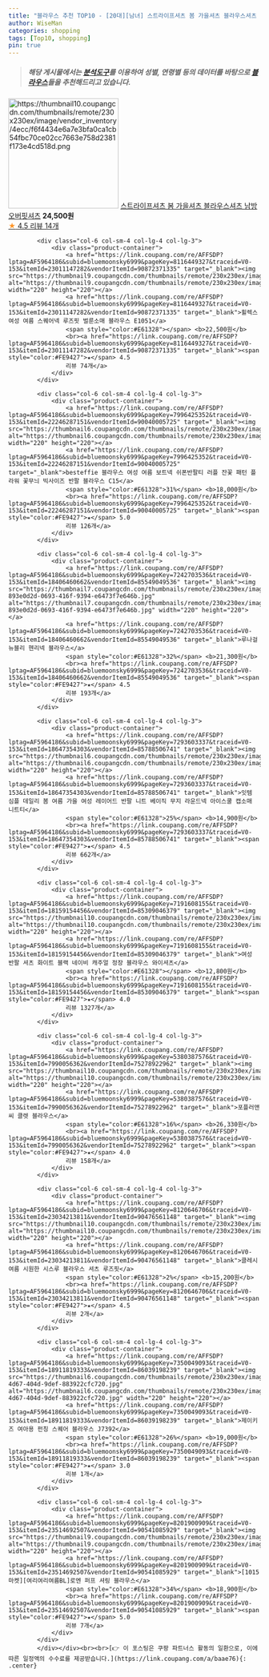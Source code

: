 ```yaml
---
title: "블라우스 추천 TOP10 - [20대][남녀] 스트라이프셔츠 봄 가을셔츠 블라우스셔츠 남방 오버핏셔츠"
author: WiseMan
categories: shopping
tags: [Top10, shopping]
pin: true
---
```


> ##### 해당 게시물에서는 [**분석도구**](https://itemscout.io/)를 이용하여 **성별**, **연령별** 등의 데이터를 바탕으로 [**블라우스**](https://link.coupang.com/a/baae76)들을 추천해드리고 있습니다.
<div class="container"><div class="row">
            <div class="col-6 col-sm-4 col-lg-4 col-lg-3">
                <div class="product-container">
                    <a href="https://link.coupang.com/re/AFFSDP?lptag=AF5964186&subid=bluemoonsky6999&pageKey=7547445161&traceid=V0-153&itemId=19854556281&vendorItemId=86955678024" target="_blank"><img src="https://thumbnail10.coupangcdn.com/thumbnails/remote/230x230ex/image/vendor_inventory/4ecc/f6f4434e6a7e3bfa0ca1cb54fbc70ce02cc7663e758d2381f173e4cd518d.png" alt="https://thumbnail10.coupangcdn.com/thumbnails/remote/230x230ex/image/vendor_inventory/4ecc/f6f4434e6a7e3bfa0ca1cb54fbc70ce02cc7663e758d2381f173e4cd518d.png" width="220" height="220"></a>
                    <a href="https://link.coupang.com/re/AFFSDP?lptag=AF5964186&subid=bluemoonsky6999&pageKey=7547445161&traceid=V0-153&itemId=19854556281&vendorItemId=86955678024" target="_blank">스트라이프셔츠 봄 가을셔츠 블라우스셔츠 남방 오버핏셔츠</a>
                    <span style="color:#E61328"></span> <b>24,500원</b>
                    <br><a href="https://link.coupang.com/re/AFFSDP?lptag=AF5964186&subid=bluemoonsky6999&pageKey=7547445161&traceid=V0-153&itemId=19854556281&vendorItemId=86955678024" target="_blank"><span style="color:#FE9427">★</span> 4.5
                    리뷰 14개</a>
                </div>
            </div>
            
            <div class="col-6 col-sm-4 col-lg-4 col-lg-3">
                <div class="product-container">
                    <a href="https://link.coupang.com/re/AFFSDP?lptag=AF5964186&subid=bluemoonsky6999&pageKey=8116449327&traceid=V0-153&itemId=23011147282&vendorItemId=90872371335" target="_blank"><img src="https://thumbnail9.coupangcdn.com/thumbnails/remote/230x230ex/image/vendor_inventory/c552/ff194428480f89cf8b951d04a406215104ecc794ce81b7c75aba689e392d.jpg" alt="https://thumbnail9.coupangcdn.com/thumbnails/remote/230x230ex/image/vendor_inventory/c552/ff194428480f89cf8b951d04a406215104ecc794ce81b7c75aba689e392d.jpg" width="220" height="220"></a>
                    <a href="https://link.coupang.com/re/AFFSDP?lptag=AF5964186&subid=bluemoonsky6999&pageKey=8116449327&traceid=V0-153&itemId=23011147282&vendorItemId=90872371335" target="_blank">휠렉스 여성 여름 스퀘어넥 루즈핏 벌룬소매 블라우스 E1051</a>
                    <span style="color:#E61328"></span> <b>22,500원</b>
                    <br><a href="https://link.coupang.com/re/AFFSDP?lptag=AF5964186&subid=bluemoonsky6999&pageKey=8116449327&traceid=V0-153&itemId=23011147282&vendorItemId=90872371335" target="_blank"><span style="color:#FE9427">★</span> 4.5
                    리뷰 74개</a>
                </div>
            </div>
            
            <div class="col-6 col-sm-4 col-lg-4 col-lg-3">
                <div class="product-container">
                    <a href="https://link.coupang.com/re/AFFSDP?lptag=AF5964186&subid=bluemoonsky6999&pageKey=7996425352&traceid=V0-153&itemId=22246287151&vendorItemId=90040005725" target="_blank"><img src="https://thumbnail6.coupangcdn.com/thumbnails/remote/230x230ex/image/vendor_inventory/b7e5/02c5e9175f58ea85dc376f4605b57612cbeb4ea7ccbf3a01d20f370f34dd.jpg" alt="https://thumbnail6.coupangcdn.com/thumbnails/remote/230x230ex/image/vendor_inventory/b7e5/02c5e9175f58ea85dc376f4605b57612cbeb4ea7ccbf3a01d20f370f34dd.jpg" width="220" height="220"></a>
                    <a href="https://link.coupang.com/re/AFFSDP?lptag=AF5964186&subid=bluemoonsky6999&pageKey=7996425352&traceid=V0-153&itemId=22246287151&vendorItemId=90040005725" target="_blank">besteffie 블라우스 여성 여름 보트넥 쉬폰반팔티 러플 잔꽃 패턴 플라워 꽃무늬 빅사이즈 반팔 블라우스 C15</a>
                    <span style="color:#E61328">31%</span> <b>18,000원</b>
                    <br><a href="https://link.coupang.com/re/AFFSDP?lptag=AF5964186&subid=bluemoonsky6999&pageKey=7996425352&traceid=V0-153&itemId=22246287151&vendorItemId=90040005725" target="_blank"><span style="color:#FE9427">★</span> 5.0
                    리뷰 126개</a>
                </div>
            </div>
            
            <div class="col-6 col-sm-4 col-lg-4 col-lg-3">
                <div class="product-container">
                    <a href="https://link.coupang.com/re/AFFSDP?lptag=AF5964186&subid=bluemoonsky6999&pageKey=7242703536&traceid=V0-153&itemId=18406460662&vendorItemId=85549049536" target="_blank"><img src="https://thumbnail7.coupangcdn.com/thumbnails/remote/230x230ex/image/retail/images/279613266233648-893e0d2d-0693-416f-9394-e6473f7e646b.jpg" alt="https://thumbnail7.coupangcdn.com/thumbnails/remote/230x230ex/image/retail/images/279613266233648-893e0d2d-0693-416f-9394-e6473f7e646b.jpg" width="220" height="220"></a>
                    <a href="https://link.coupang.com/re/AFFSDP?lptag=AF5964186&subid=bluemoonsky6999&pageKey=7242703536&traceid=V0-153&itemId=18406460662&vendorItemId=85549049536" target="_blank">루나걸 뉴블리 헨리넥 블라우스</a>
                    <span style="color:#E61328">32%</span> <b>21,300원</b>
                    <br><a href="https://link.coupang.com/re/AFFSDP?lptag=AF5964186&subid=bluemoonsky6999&pageKey=7242703536&traceid=V0-153&itemId=18406460662&vendorItemId=85549049536" target="_blank"><span style="color:#FE9427">★</span> 4.5
                    리뷰 193개</a>
                </div>
            </div>
            
            <div class="col-6 col-sm-4 col-lg-4 col-lg-3">
                <div class="product-container">
                    <a href="https://link.coupang.com/re/AFFSDP?lptag=AF5964186&subid=bluemoonsky6999&pageKey=7293603337&traceid=V0-153&itemId=18647354303&vendorItemId=85788506741" target="_blank"><img src="https://thumbnail6.coupangcdn.com/thumbnails/remote/230x230ex/image/vendor_inventory/b4c8/6ca74f0f9ae6901ed1f3883e401660a00d91d2098954ed941c91b68fefd1.jpg" alt="https://thumbnail6.coupangcdn.com/thumbnails/remote/230x230ex/image/vendor_inventory/b4c8/6ca74f0f9ae6901ed1f3883e401660a00d91d2098954ed941c91b68fefd1.jpg" width="220" height="220"></a>
                    <a href="https://link.coupang.com/re/AFFSDP?lptag=AF5964186&subid=bluemoonsky6999&pageKey=7293603337&traceid=V0-153&itemId=18647354303&vendorItemId=85788506741" target="_blank">잇템 심플 데일리 봄 여름 가을 여성 레이어드 반팔 니트 베이직 무지 라운드넥 아이스쿨 캡소매 니트티</a>
                    <span style="color:#E61328">25%</span> <b>14,900원</b>
                    <br><a href="https://link.coupang.com/re/AFFSDP?lptag=AF5964186&subid=bluemoonsky6999&pageKey=7293603337&traceid=V0-153&itemId=18647354303&vendorItemId=85788506741" target="_blank"><span style="color:#FE9427">★</span> 4.5
                    리뷰 662개</a>
                </div>
            </div>
            
            <div class="col-6 col-sm-4 col-lg-4 col-lg-3">
                <div class="product-container">
                    <a href="https://link.coupang.com/re/AFFSDP?lptag=AF5964186&subid=bluemoonsky6999&pageKey=7191608155&traceid=V0-153&itemId=18159154456&vendorItemId=85309046379" target="_blank"><img src="https://thumbnail10.coupangcdn.com/thumbnails/remote/230x230ex/image/vendor_inventory/4ea3/d524535163424e66f620e3c57b5d2d05345127abeb891040658da8142a92.jpg" alt="https://thumbnail10.coupangcdn.com/thumbnails/remote/230x230ex/image/vendor_inventory/4ea3/d524535163424e66f620e3c57b5d2d05345127abeb891040658da8142a92.jpg" width="220" height="220"></a>
                    <a href="https://link.coupang.com/re/AFFSDP?lptag=AF5964186&subid=bluemoonsky6999&pageKey=7191608155&traceid=V0-153&itemId=18159154456&vendorItemId=85309046379" target="_blank">여성 반팔 셔츠 화이트 블랙 네이비 캐주얼 정장 블라우스 와이셔츠</a>
                    <span style="color:#E61328"></span> <b>12,800원</b>
                    <br><a href="https://link.coupang.com/re/AFFSDP?lptag=AF5964186&subid=bluemoonsky6999&pageKey=7191608155&traceid=V0-153&itemId=18159154456&vendorItemId=85309046379" target="_blank"><span style="color:#FE9427">★</span> 4.0
                    리뷰 1327개</a>
                </div>
            </div>
            
            <div class="col-6 col-sm-4 col-lg-4 col-lg-3">
                <div class="product-container">
                    <a href="https://link.coupang.com/re/AFFSDP?lptag=AF5964186&subid=bluemoonsky6999&pageKey=5380387576&traceid=V0-153&itemId=7990056362&vendorItemId=75278922962" target="_blank"><img src="https://thumbnail10.coupangcdn.com/thumbnails/remote/230x230ex/image/rs_quotation_api/09lppurv/f5dc62e8ae4d4d20bbe2ea40566ab5f9.jpg" alt="https://thumbnail10.coupangcdn.com/thumbnails/remote/230x230ex/image/rs_quotation_api/09lppurv/f5dc62e8ae4d4d20bbe2ea40566ab5f9.jpg" width="220" height="220"></a>
                    <a href="https://link.coupang.com/re/AFFSDP?lptag=AF5964186&subid=bluemoonsky6999&pageKey=5380387576&traceid=V0-153&itemId=7990056362&vendorItemId=75278922962" target="_blank">포플러앤씨 클렛 블라우스</a>
                    <span style="color:#E61328">16%</span> <b>26,330원</b>
                    <br><a href="https://link.coupang.com/re/AFFSDP?lptag=AF5964186&subid=bluemoonsky6999&pageKey=5380387576&traceid=V0-153&itemId=7990056362&vendorItemId=75278922962" target="_blank"><span style="color:#FE9427">★</span> 4.0
                    리뷰 158개</a>
                </div>
            </div>
            
            <div class="col-6 col-sm-4 col-lg-4 col-lg-3">
                <div class="product-container">
                    <a href="https://link.coupang.com/re/AFFSDP?lptag=AF5964186&subid=bluemoonsky6999&pageKey=8120646706&traceid=V0-153&itemId=23034213811&vendorItemId=90476561148" target="_blank"><img src="https://thumbnail10.coupangcdn.com/thumbnails/remote/230x230ex/image/vendor_inventory/ab8f/2b706f42119d31579623229c6f4067ee7684ef6d56b4ed784563064bde03.jpg" alt="https://thumbnail10.coupangcdn.com/thumbnails/remote/230x230ex/image/vendor_inventory/ab8f/2b706f42119d31579623229c6f4067ee7684ef6d56b4ed784563064bde03.jpg" width="220" height="220"></a>
                    <a href="https://link.coupang.com/re/AFFSDP?lptag=AF5964186&subid=bluemoonsky6999&pageKey=8120646706&traceid=V0-153&itemId=23034213811&vendorItemId=90476561148" target="_blank">클레시 여름 시원한 시스루 블라우스 셔츠 루즈핏</a>
                    <span style="color:#E61328">2%</span> <b>15,200원</b>
                    <br><a href="https://link.coupang.com/re/AFFSDP?lptag=AF5964186&subid=bluemoonsky6999&pageKey=8120646706&traceid=V0-153&itemId=23034213811&vendorItemId=90476561148" target="_blank"><span style="color:#FE9427">★</span> 4.5
                    리뷰 2개</a>
                </div>
            </div>
            
            <div class="col-6 col-sm-4 col-lg-4 col-lg-3">
                <div class="product-container">
                    <a href="https://link.coupang.com/re/AFFSDP?lptag=AF5964186&subid=bluemoonsky6999&pageKey=7350049093&traceid=V0-153&itemId=18911819333&vendorItemId=86039198239" target="_blank"><img src="https://thumbnail6.coupangcdn.com/thumbnails/remote/230x230ex/image/retail/images/2023/05/22/9/2/17621b1d-4d67-404d-9def-883922cfc720.jpg" alt="https://thumbnail6.coupangcdn.com/thumbnails/remote/230x230ex/image/retail/images/2023/05/22/9/2/17621b1d-4d67-404d-9def-883922cfc720.jpg" width="220" height="220"></a>
                    <a href="https://link.coupang.com/re/AFFSDP?lptag=AF5964186&subid=bluemoonsky6999&pageKey=7350049093&traceid=V0-153&itemId=18911819333&vendorItemId=86039198239" target="_blank">제이키즈 여아용 펀칭 스퀘어 블라우스 J7392</a>
                    <span style="color:#E61328">26%</span> <b>19,000원</b>
                    <br><a href="https://link.coupang.com/re/AFFSDP?lptag=AF5964186&subid=bluemoonsky6999&pageKey=7350049093&traceid=V0-153&itemId=18911819333&vendorItemId=86039198239" target="_blank"><span style="color:#FE9427">★</span> 3.0
                    리뷰 1개</a>
                </div>
            </div>
            
            <div class="col-6 col-sm-4 col-lg-4 col-lg-3">
                <div class="product-container">
                    <a href="https://link.coupang.com/re/AFFSDP?lptag=AF5964186&subid=bluemoonsky6999&pageKey=8201900909&traceid=V0-153&itemId=23514692507&vendorItemId=90541085929" target="_blank"><img src="https://thumbnail9.coupangcdn.com/thumbnails/remote/230x230ex/image/vendor_inventory/84c4/1043ef9f4d1e861f1dd8802216aadfd188ad909c400d2861a96ca3c1a860.jpg" alt="https://thumbnail9.coupangcdn.com/thumbnails/remote/230x230ex/image/vendor_inventory/84c4/1043ef9f4d1e861f1dd8802216aadfd188ad909c400d2861a96ca3c1a860.jpg" width="220" height="220"></a>
                    <a href="https://link.coupang.com/re/AFFSDP?lptag=AF5964186&subid=bluemoonsky6999&pageKey=8201900909&traceid=V0-153&itemId=23514692507&vendorItemId=90541085929" target="_blank">[1015마켓][여리여리여름BL]로엔 퍼프 셔링 블라우스</a>
                    <span style="color:#E61328">34%</span> <b>18,900원</b>
                    <br><a href="https://link.coupang.com/re/AFFSDP?lptag=AF5964186&subid=bluemoonsky6999&pageKey=8201900909&traceid=V0-153&itemId=23514692507&vendorItemId=90541085929" target="_blank"><span style="color:#FE9427">★</span> 5.0
                    리뷰 7개</a>
                </div>
            </div>
            </div></div><br><br>[👉 이 포스팅은 쿠팡 파트너스 활동의 일환으로, 이에 따른 일정액의 수수료를 제공받습니다.](https://link.coupang.com/a/baae76){: .center}